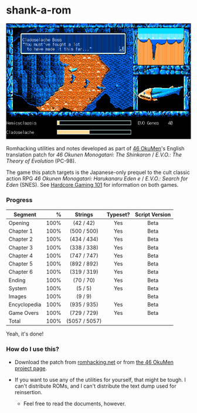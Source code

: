# shank-a-rom
![screen from mid-Chapter 1, translated](img/evidence_02.png)

Romhacking utilities and notes developed as part of [46 OkuMen](http://46okumen.com/)'s English translation patch for *46 Okunen Monogatari: The Shinkaron* / *E.V.O.: The Theory of Evolution* (PC-98).

The game this patch targets is the Japanese-only prequel to the cult classic action RPG *46 Okunen Monogatari: Harukanaru Eden e* / *E.V.O.: Search for Eden* (SNES). See [Hardcore Gaming 101](http://www.hardcoregaming101.net/46okunen/46okunen.htm) for information on both games.

### Progress
| Segment      | %    | Strings      | Typeset? | Script Version |
| -------------|-----:|:------------:|:--------:|:--------------:|
| Opening      |100%  |  (42 / 42)   | Yes      | Beta           |
| Chapter 1    |100%  | (500 / 500)  | Yes      | Beta           |
| Chapter 2    |100%  | (434 / 434)  | Yes      | Beta           |
| Chapter 3    |100%  | (338 / 338)  | Yes      | Beta           |
| Chapter 4    |100%  | (747 / 747)  | Yes      | Beta           |
| Chapter 5    |100%  | (892 / 892)  | Yes      | Beta           |
| Chapter 6    |100%  | (319 / 319)  | Yes      | Beta           |
| Ending       |100%  |  (70 / 70)   | Yes      | Beta           |
| System       |100%  |   (5 / 5)    | Yes      | Beta           |
| Images       |100%  |   (9 / 9)    |          | Beta           |
| Encyclopedia |100%  | (935 / 935)  | Yes      | Beta           |
| Game Overs   |100%  | (729 / 729)  | Yes      | Beta           |
| Total        |100%  |(5057 / 5057) |          |                |

Yeah, it's done!

### How do I use this?
* Download the patch from [romhacking.net](http://www.romhacking.net/translations/2830/) or from [the 46 OkuMen project page](http://46okumen.com/projects/e-v-o-the-theory-of-evolution/).

* If you want to use any of the utilities for yourself, that might be tough. I can't distribute ROMs, and I can't distribute the text dump used for reinsertion.
	* Feel free to read the documents, however.
